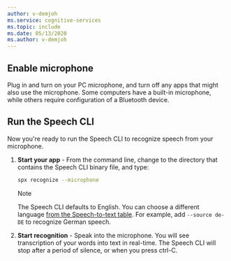 ```yaml
---
author: v-demjoh
ms.service: cognitive-services
ms.topic: include
ms.date: 05/13/2020
ms.author: v-demjoh
---
```


## Enable microphone

Plug in and turn on your PC microphone, and turn off any apps that might also use the microphone. Some computers have a built-in microphone,
while others require configuration of a Bluetooth device.

## Run the Speech CLI

Now you're ready to run the Speech CLI to recognize speech from your microphone.

1. **Start your app** - From the command line, change to the directory that contains the Speech CLI binary file, and type:
    ```bash
    spx recognize --microphone
    ```

    > [!NOTE]
    > The Speech CLI defaults to English. You can choose a different language [from the Speech-to-text table](../../../../language-support.md).
    > For example, add `--source de-DE` to recognize German speech.

2. **Start recognition** - Speak into the microphone. You will see transcription of your words into text in real-time. The Speech CLI will stop after a period of silence, or when you press ctrl-C.
